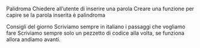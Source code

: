 Palidroma
Chiedere all’utente di inserire una parola
Creare una funzione per capire se la parola inserita è palindroma

Consigli del giorno
Scriviamo sempre in italiano i passaggi che vogliamo fare
Scriviamo sempre solo un pezzetto di codice alla volta, se funziona allora andiamo avanti.